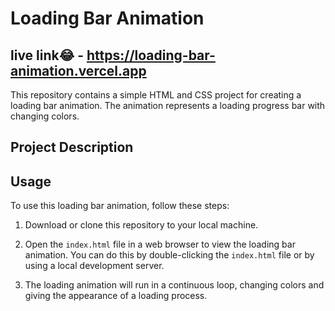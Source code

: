 # Loading Bar Animation 

## live link😂 - https://loading-bar-animation.vercel.app
This repository contains a simple HTML and CSS project for creating a loading bar animation. The animation represents a loading progress bar with changing colors.



## Project Description




## Usage

To use this loading bar animation, follow these steps:

1. Download or clone this repository to your local machine.

2. Open the `index.html` file in a web browser to view the loading bar animation. You can do this by double-clicking the `index.html` file or by using a local development server.

3. The loading animation will run in a continuous loop, changing colors and giving the appearance of a loading process.


